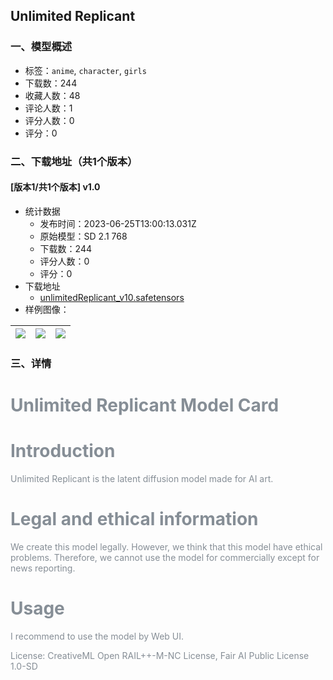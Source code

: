## Unlimited Replicant
### 一、模型概述

- 标签：`anime`, `character`, `girls`
- 下载数：244
- 收藏人数：48
- 评论人数：1
- 评分人数：0
- 评分：0

### 二、下载地址（共1个版本）

#### [版本1/共1个版本] v1.0

- 统计数据
  - 发布时间：2023-06-25T13:00:13.031Z
  - 原始模型：SD 2.1 768
  - 下载数：244
  - 评分人数：0
  - 评分：0
- 下载地址
  - [unlimitedReplicant_v10.safetensors](https://civitai.com/api/download/models/103752)
- 样例图像：

| <img src="https://image.civitai.com/xG1nkqKTMzGDvpLrqFT7WA/8839d250-bbbf-46b0-bdda-03b9f51cff49/width=450/1284659.jpeg" /> | <img src="https://image.civitai.com/xG1nkqKTMzGDvpLrqFT7WA/0b5e7d10-4ea4-4f77-a8de-73f7c02b7377/width=450/1283797.jpeg" /> | <img src="https://image.civitai.com/xG1nkqKTMzGDvpLrqFT7WA/62d18d31-099a-435d-862e-22b553349d37/width=450/1283774.jpeg" /> |
| ---- | ---- | ---- |


### 三、详情
<h1 id="heading-44"><strong><span style="color:#868e96">Unlimited Replicant Model Card</span></strong></h1><h1 id="heading-37"><span style="color:#868e96">Introduction</span></h1><p><span style="color:#868e96">Unlimited Replicant is the latent diffusion model made for AI art.</span></p><h1 id="heading-38"><span style="color:#868e96">Legal and ethical information</span></h1><p><span style="color:#868e96">We create this model legally. However, we think that this model have ethical problems. Therefore, we cannot use the model for commercially except for news reporting.</span></p><h1 id="heading-39"><span style="color:#868e96">Usage</span></h1><p><span style="color:#868e96">I recommend to use the model by Web UI.</span></p><p></p><p><span style="color:#868e96">License: CreativeML Open RAIL++-M-NC License, Fair AI Public License 1.0-SD</span></p><p></p>